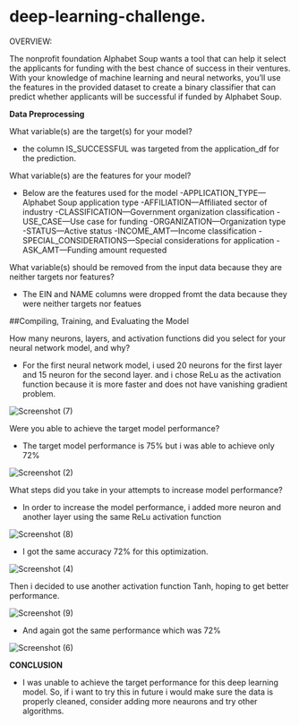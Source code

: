 # deep-learning-challenge.

OVERVIEW:

The nonprofit foundation Alphabet Soup wants a tool that can help it select the applicants for funding with the best chance of success in their ventures. With your knowledge of machine learning and neural networks, you’ll use the features in the provided dataset to create a binary classifier that can predict whether applicants will be successful if funded by Alphabet Soup.

**Data Preprocessing**

What variable(s) are the target(s) for your model?
* the column IS_SUCCESSFUL was targeted from the application_df for the prediction.

What variable(s) are the features for your model?
* Below are the features used for the model
  -APPLICATION_TYPE—Alphabet Soup application type
  -AFFILIATION—Affiliated sector of industry
  -CLASSIFICATION—Government organization classification
  -USE_CASE—Use case for funding
  -ORGANIZATION—Organization type
  -STATUS—Active status
  -INCOME_AMT—Income classification
  -SPECIAL_CONSIDERATIONS—Special considerations for application
  -ASK_AMT—Funding amount requested
  
What variable(s) should be removed from the input data because they are neither targets nor features? 
* The EIN and NAME columns were dropped fromt the data because they were neither targets nor featues


##Compiling, Training, and Evaluating the Model

How many neurons, layers, and activation functions did you select for your neural network model, and why?
* For the first neural network model, i used 20 neurons for the first layer and 15 neuron for the second layer. and i chose ReLu as the activation function because it is more faster and does not have vanishing gradient problem.

![Screenshot (7)](https://github.com/RukayatAde/deep-learning-challenge./assets/123358630/85c55eaa-7157-4bf7-a9a7-383009111aac)

  
Were you able to achieve the target model performance?
* The target model performance is 75% but i was able to achieve only 72%

![Screenshot (2)](https://github.com/RukayatAde/deep-learning-challenge./assets/123358630/2824affb-908e-4f70-a4a6-bf8dd6e31a17)

What steps did you take in your attempts to increase model performance?
* In order to increase the model performance, i added more neuron and another layer using the same ReLu activation function

![Screenshot (8)](https://github.com/RukayatAde/deep-learning-challenge./assets/123358630/d7b674a3-cdc1-40be-ac76-a0c32ad9b323)

* I got the same accuracy 72% for this optimization.

![Screenshot (4)](https://github.com/RukayatAde/deep-learning-challenge./assets/123358630/e92e0cbb-5b41-4dc6-bb3a-d5ed00baa388)

Then i decided to use another activation function Tanh, hoping to get better performance.

![Screenshot (9)](https://github.com/RukayatAde/deep-learning-challenge./assets/123358630/2e559cbf-8323-494e-86e9-1ff455107838)

* And again got the same performance which was 72%

![Screenshot (6)](https://github.com/RukayatAde/deep-learning-challenge./assets/123358630/00e28dee-3448-4999-ad29-d69808294835)


**CONCLUSION**
* I was unable to achieve the target performance for this deep learning model. So, if i want to try this in future
  i would make sure the data is properly cleaned, consider adding more neaurons and try other algorithms. 

